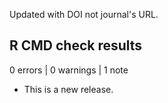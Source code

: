 Updated with DOI not journal's URL.

## R CMD check results

0 errors | 0 warnings | 1 note

* This is a new release.
